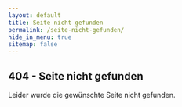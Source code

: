 ```yaml
---
layout: default
title: Seite nicht gefunden
permalink: /seite-nicht-gefunden/
hide_in_menu: true
sitemap: false
---
```


## 404 - Seite nicht gefunden

Leider wurde die gewünschte Seite nicht gefunden.
